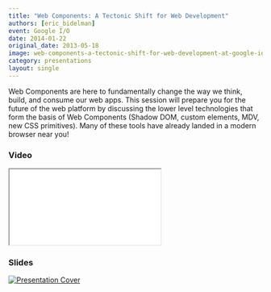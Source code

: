 ```yaml
---
title: "Web Components: A Tectonic Shift for Web Development"
authors: [eric_bidelman]
event: Google I/O
date: 2014-01-22
original_date: 2013-05-18
image: web-components-a-tectonic-shift-for-web-development-at-google-io.jpg
category: presentations
layout: single
---
```


Web Components are here to fundamentally change the way we think, build, and consume our web apps. This session will prepare you for the future of the web platform by discussing the lower level technologies that form the basis of Web Components (Shadow DOM, custom elements, MDV, new CSS primitives). Many of these tools have already landed in a modern browser near you!

<!-- Excerpt -->

### Video

<div class="iframe-wrap">
    <iframe src="//www.youtube.com/embed/fqULJBBEVQE" itemprop="video"></iframe>
</div>

### Slides

<a href="http://html5-demos.appspot.com/static/webcomponents-bdconf/index.html">
    <img src="../../img/stories/web-components-a-tectonic-shift-for-web-development-at-google-io-cover.jpg" alt="Presentation Cover">
</a>
